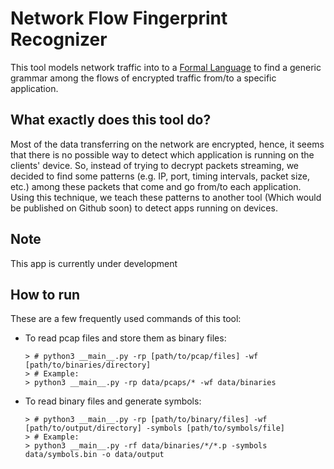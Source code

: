 # Network Flow Fingerprint Recognizer
This tool models network traffic into to a [Formal Language](https://en.wikipedia.org/wiki/Formal_language) to find a generic grammar among the flows of encrypted traffic from/to a specific application.

## What exactly does this tool do?
Most of the data transferring on the network are encrypted, hence, it seems that there is no possible way to detect which application is running on the clients' device. So, instead of trying to decrypt packets streaming, we decided to find some patterns (e.g. IP, port, timing intervals, packet size, etc.) among these packets that come and go from/to each application. Using this technique, we teach these patterns to another tool (Which would be published on Github soon) to detect apps running on devices.

## Note
This app is currently under development

## How to run
These are a few frequently used commands of this tool:

 - To read pcap files and store them as binary files:
    ```shell
    > # python3 __main__.py -rp [path/to/pcap/files] -wf [path/to/binaries/directory]
    > # Example:
    > python3 __main__.py -rp data/pcaps/* -wf data/binaries
    ```
 - To read binary files and generate symbols:
    ```shell
    > # python3 __main__.py -rp [path/to/binary/files] -wf [path/to/output/directory] -symbols [path/to/symbols/file]
    > # Example:
    > python3 __main__.py -rf data/binaries/*/*.p -symbols data/symbols.bin -o data/output
    ```

